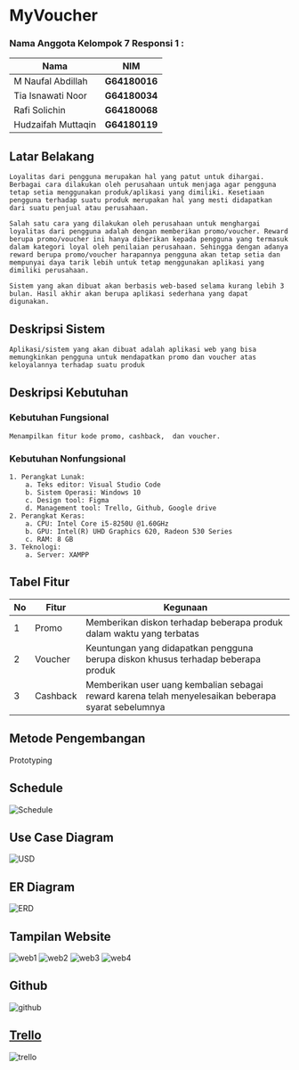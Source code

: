 # MyVoucher

### Nama Anggota Kelompok 7 Responsi 1 :
| Nama               | NIM           |
|--------------------|---------------|
| M Naufal Abdillah  | **G64180016** |
| Tia Isnawati Noor  | **G64180034** |
| Rafi Solichin      | **G64180068** |
| Hudzaifah Muttaqin | **G64180119** |<br/>


## Latar Belakang 

   	Loyalitas dari pengguna merupakan hal yang patut untuk dihargai. Berbagai cara dilakukan oleh perusahaan untuk menjaga agar pengguna tetap setia menggunakan produk/aplikasi yang dimiliki. Kesetiaan pengguna terhadap suatu produk merupakan hal yang mesti didapatkan dari suatu penjual atau perusahaan. 

	Salah satu cara yang dilakukan oleh perusahaan untuk menghargai loyalitas dari pengguna adalah dengan memberikan promo/voucher. Reward berupa promo/voucher ini hanya diberikan kepada pengguna yang termasuk dalam kategori loyal oleh penilaian perusahaan. Sehingga dengan adanya reward berupa promo/voucher harapannya pengguna akan tetap setia dan mempunyai daya tarik lebih untuk tetap menggunakan aplikasi yang dimiliki perusahaan.

	Sistem yang akan dibuat akan berbasis web-based selama kurang lebih 3 bulan. Hasil akhir akan berupa aplikasi sederhana yang dapat digunakan.


## Deskripsi Sistem

	Aplikasi/sistem yang akan dibuat adalah aplikasi web yang bisa memungkinkan pengguna untuk mendapatkan promo dan voucher atas keloyalannya terhadap suatu produk 

## Deskripsi Kebutuhan

### Kebutuhan Fungsional
	Menampilkan fitur kode promo, cashback,  dan voucher.

### Kebutuhan Nonfungsional

	1. Perangkat Lunak:
   		a. Teks editor: Visual Studio Code
    	b. Sistem Operasi: Windows 10
    	c. Design tool: Figma
    	d. Management tool: Trello, Github, Google drive
    2. Perangkat Keras:
   		a. CPU: Intel Core i5-8250U @1.60GHz
    	b. GPU: Intel(R) UHD Graphics 620, Radeon 530 Series
    	c. RAM: 8 GB
    3. Teknologi:
   		a. Server: XAMPP

## Tabel Fitur<br/>

| No | 	Fitur	|										Kegunaan														|
|----|----------|-------------------------------------------------------------------------------------------------------|
| 1  | Promo 	| Memberikan diskon terhadap beberapa produk dalam waktu yang terbatas									|
| 2  | Voucher 	| Keuntungan yang didapatkan pengguna berupa diskon khusus terhadap beberapa produk						|
| 3  | Cashback | Memberikan user uang kembalian sebagai reward karena telah menyelesaikan beberapa syarat sebelumnya 	|


## Metode Pengembangan  <br/>
Prototyping

## Schedule<br/>
![Schedule](gambar/jadwal.png)

## Use Case Diagram<br/>
![USD](gambar/usecase.png)

## ER Diagram <br/>
![ERD](gambar/erd1.png)

## Tampilan Website<br/>
![web1](gambar/ws3.png)
![web2](gambar/ws2.png)
![web3](gambar/ws1.png)
![web4](gambar/ws4.png)

## Github<br/>
![github](gambar/git.png)

## <a href="https://trello.com/b/VelLsfKO/mppl"> Trello </a><br/>
![trello](gambar/trello1.png)
